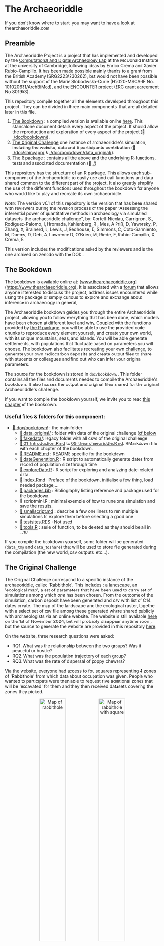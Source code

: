 # The Archaeoriddle

If you don't know where to start, you may want to have a look at [thearchaeoriddle.com](https://thearchaeoriddle.org/)

## Preamble

The Archaeoriddle Project is a project that has implemented and developed by the [Computational and Digital Archaeology Lab](https://www.arch.cam.ac.uk/research/laboratories/cdal) at the McDonald Institute at the university of Cambridge, following ideas by Enrico Crema and Xavier Rubio-Campillo. It has been made possible mainly thanks to a grant from the British Academy (SRG2223\230262), but would not have been possible without the support of the Marie Slobodwska-Curie (H2020-MSCA-IF No. 101020631/ArchBiMod), and the ENCOUNTER project (ERC grant agreement No 801953).

This repository compile together all the elements developed throughout this project. They can be divided in three main components, that are all detailed later in this file.

1. [The Bookdown](#the-bookdown) : a compiled version is available online [here](www.thearchaeoriddle.com). This standalone document details every aspect of the project. It should allow the reproduction and exploration of every aspect of the project (:file_folder: [./doc/bookdown/](./doc/bookdown/)).
2. [The Original Challenge](#the-original-challenge) one instance of archaeoriddle's simulation, including the website, data and 5 participants contribution (:file_folder: [./doc/shinyapp/](./doc/shinyapp/) & [./doc/bookdown/data_original/](./doc/bookdown/data_original/)).
2. [The R package](#the-r-package) : contains all the above and the underlying R-functions, tests and associated documentation (:file_folder: [./](./))


This repository has the structure of an R package. This allows each sub-component of the Archaeoriddle to easily use and call functions and data shared common to the different part of the project. It also greatly simplify the use of the different functions used throughout the bookdown for anyone who would like to play and recreate its own archaeoriddle.


*Note:* The version v0.1 of this repository is the version that has been shared with reviewers during the revision process of the paper "Assessing the inferential power of quantitative methods in archaeology via simulated datasets: the archaeoriddle challenge", by:
Cortell-Nicolau,  Carrignon, S., Rodíguez-Palomo, I, Hromada,  Kahlenberg, R , Mes, A Priß, D, Yaworsky, P, Zhang, X, Brainerd, L, Lewis, J, Redhouse, D, Simmons, C, Coto-Sarmiento, M, Daems, D, Deb, A, Lawrence D, O’Brien, M, Riede, F, Rubio-Campillo, X, Crema, E.

This version includes the modifications asked by the reviewers and is the one archived on zenodo with the DOI: . 

## The Bookdown

The bookdown is available online at: [www.thearchaeoriddle.org](https://www.thearchaeoriddle.org). It is associated with a [forum](https://www.thearchaeoriddle.org/forum) that allows anyone interested to discuss the project, address issues encountered while using the package or simply curious to explore and exchange about inference in archaeology in general,

The Archaeoriddle bookdown guides you through the entire Archaeoriddle project, allowing you to follow everything that has been done, which models have been chosen at different level and why. Coupled with the functions provided by [the R package](#the-r-package), you will be able to use the provided code chunks to reproduce every element yourself, and create your own world, with its unique mountains, seas, and islands. You will be able generate settlements, with populations that fluctuate based on parameters you will choose. The bookdown also facilitates recreating your own [challenge](#the-original-challenge),  to generate your own radiocarbon deposits and create output files to share with students or colleagues and find out who can infer your original parameters.

The source for the bookdown is stored in `doc/bookdown/`. This folder contains all the files and documents needed to compile the Archaeoriddle's bookdown. It also houses the output and original files shared for the original Archaeoriddle's challenge.

If you want to compile the bookdown yourself, we invite you to read [this chapter](https://thearchaeoriddle.org/index.html#compiling-the-book) of the bookdown.


### Useful files & folders for this component:

- [:file_folder: doc/bookdown/](./doc/bookdown/) : the main folder
    - [:file_folder: data_original/](./doc/bookdown/data_original/) : folder with data of the original challenge ([cf below](the-original-challenge)
    - [:file_folder: fakedata/](./doc/bookdown/fakedata/): legacy folder with all csvs of the original challenge
    - [📄 01_Introduction.Rmd](./doc/bookdown/01_Introduction.Rmd) to [09_thearchaeoriddle.Rmd](./doc/bookdown/09_thearchaeoriddle.Rmd): RMarkdown file with each chapter of the bookdown.
    - [📄 README.md](./doc/bookdown/README.md) : README specific for the bookdown
    - [📄 dateGeneration.R](./doc/bookdown/dateGeneration.R) : R script to automatically generate dates from record of population size through time
    - [📄 exploreDate.R](./doc/bookdown/exploreDate.R) : R script for exploring and analyzing date-related data.
    - [📄 index.Rmd](./doc/bookdown/index.Rmd) : Preface of the bookdown, initialise a few thing, load needed package,...
    - [📄 packages.bib](./doc/bookdown/packages.bib) : Bibliography listing reference and package used for the bookdown.
    - [📄 scriptmini.R](./doc/bookdown/scriptmini.R) : minimal exemple of how to rune one simulation and save the results.
    - [📄 smallscript.md](./doc/bookdown/smallscript.md) : describe a few one liners to run multiple simulations to explore them before selecting a good one
    - [💾 testsites.RDS](./doc/bookdown/testsites.RDS) : Not used
    - [📄 tools.R](./doc/bookdown/tools.R) : serie of function, to be deleted as they should be all in `./R/`

If you compile the bookdown yourself, some folder will be generated (`data_tmp` and `data_toshare`) that will be used to store file generated during the compilation (the new world, csv outputs, etc...).


## The Original Challenge 

The Original Challenge correspond to a specific instance of the archaeoriddle, called 'Rabbithole'. This includes : a landscape, an 'ecological map', a set of parameters that have been used to carry set of simulations among which  _one_ has been chosen. From the outcome of the simulation, carbon deposit have been generated and csv with list of C14 dates create. The map of the landscape and the ecological raster, togethe with a select set of csv file among these generated where shared  publicly with archaeologists via an online website. The website is still available [here](https://theia.arch.cam.ac.uk/archaeoriddle/) on the 1st of November 2024, but will probably disappear anytime soon ; but the source to generate the website are provided in this repository [here](./doc/shinyapp/).

On the website, three research questions were asked:

- RQ1. What was the relationship between the two groups? Was it peaceful or hostile?
- RQ2. What was the population trajectory of each group?
- RQ3. What was the rate of dispersal of poppy chewers?

Via the website, everyone had access to fou squares representing 4 zones of 'Rabbithole' from which data about occupation was given. People who wanted to participate were then able to request five additional zones that will be 'excavated' for them and they then received datasets covering the zones they picked. 

<div style="text-align: center;">
  <figure>
    <img src="doc/bookdown/data_original/map_ex.png" alt="Map of rabbithole" width="45%">
    <img src="doc/bookdown/data_original/map_rh.png" alt="Map of rabbithole with square" width="45%">
<br>
    <figcaption style="font-size:5pt"> Map of Rabbithole, on the left with name of the settlement, on the right with the square available</figcaption>
  </figure>
</div>
The original challenge received 5 proposals that can be explore via the links below:

### Proposals

#### P1 by Deborah Priß and Raphael Kahlenberg

Authors used agent-based modeling combined with exploratory data analysis to study dispersal and site preference in Rabbithole, using ArcGIS Pro and R for calibration and trajectory computation, resulting in an ABM built with NetLogo that correctly predicted group interactions and movements but revealed discrepancies in expansion rates due to differing population trajectories.

**Source:** https://github.com/dpriss/Archaeoriddle_Kahlenberg_Priss

**Citation:**


#### P2 by Xuan Zhang

The author employed point-process modeling to predict potential occupation and assess conflict between groups, finding increased hostilities and mortality over time due to growing populations and settlements, despite non-time-dependent hostility rules.

**Source:** https://github.com/Xuan-Zhang-arc/Archaeoriddle_PPM_HG_F_relationship/

**Citation:** Xuan Zhang. (2024). _Using Point Process Modelling to detect cooperation vs competition (Archaeoriddle RQ1) (Archaeoriddle)._ Zenodo. https://doi.org/10.5281/zenodo.12803445

#### P3 by Peter Yaworsky

The author utilized species-distribution modeling in R to develop a four-stage approach that successfully modeled historical population distributions and dispersal patterns of farmers and foragers, highlighting a southerly to northerly farming dispersal and a decline in hunter-gatherer populations.

**Source:** https://doi.org/10.5281/zenodo.8260754

**Citation:** Yaworsky, P. (2023). _Archeo-Riddle Submission 2023._ Zenodo. https://doi.org/10.5281/zenodo.8260754


#### P4 by Alexes Mes:

The author employed a friction-based strategy and hierarchical Bayesian phase modeling in R to analyze and successfully predict the complex dispersal patterns and expansion rates of Poppy-chewers in Rabbithole, incorporating spatial and environmental factors.

**Source:** https://github.com/AlexesMes/Archeaoriddle_RabbitWorld

**Citation:** https://github.com/AlexesMes/Archeaoriddle_RabbitWorld


#### P5 by Daniel Hromada

The author used a qualitative analysis to infer hostility between cultures A and B by comparing the shorter settlement persistence of culture A in region R_B, separated by a sea, to its persistence in other regions under equal conditions.

**Source:**

**Citation:**

The original challenge is detailed in [this chapter](https://thearchaeoriddle.org/original-challenge.html) of the bookdown.

### Useful files & folders for this component:

- [:file_folder: doc/shinyapp/](./doc/shinyapp/) : the code of  shiny app (the one behind the site available [here](https://theia.arch.cam.ac.uk/archaeoriddle))
- [📄 doc/shinyapp/README.md](./doc/shinyapp/README.m) : README explaining how to recreate the shiny app and detailing the files available in the folder
- [:file_folder: doc/fake_papers/](./doc/fake_papers/) :  latex code for sever fake papers and poster presented in conferences where the Original Challenge was presented.
- [:file_folder: doc/bookdown/data_original/](./doc/bookdown/data_original/) : folder will all orignal
    - [:file_folder: general_results_selected_simu/](./doc/bookdown/data_original/general_results_selected_simu/) :
        - [💾 buffattack300_K110_PSU065_3_all.RDS](./doc/bookdown/data_original/general_results_selected_simu/buffattack300_K110_PSU065_3_all.RDS) : RDS file store most of the selected simulation
        - [💾 buffattack300_K110_PSU065_3_sitesRast.RDS](./doc/bookdown/data_original/general_results_selected_simu/buffattack300_K110_PSU065_3_sitesRast.RDS) : RDS file storing a raster with the positions of the sites
        - [💾 buffattack300_K110_PSU065_3_dates.RDS](./doc/bookdown/data_original/general_results_selected_simu/buffattack300_K110_PSU065_3_dates.RDS) : RDS file storing all dates generated for all sites generated.
    - [:file_folder: sitesinitialposition/](./doc/bookdown/data_original/sitesinitialposition/) : Folder with file needed to read shapefile
        - [🌐 sitesinitialposition.shp](./doc/bookdown/data_original/sitesinitialposition/sitesinitialposition.shp) : shapefile with the position of the initial sites.
    - [🌐 costline.shp ](./doc/bookdown/data_original/coastline.shp) : shapefile defining the coastline of the world
    - [🗺️ east_narnia4x.tiff](./doc/bookdown/data_original/east_narnia4x.tif) : DEM raster with elevation of Rabbithole
    - [🗺️ resources.tiff](./doc/bookdown/data_original/resources.tiff/) : raster with the ecological fitness of the environment


## The R-Package 

This overal structure of this repository is a R package. 
To install it, the most simple way will be by using `devtools` function `github_install()` by doing: `devtools::install_github("acortell3/archaeoriddle")`.
Most of the functions defined in the package are described in details in [the bookdown](https://www.thearchaeoriddle).

The package will be used if you want to follow the bookdown or recompile it. It will also allows you to easily re-use the functions defined in the package to re-explore the proposal of the original challenge, create your own model of interaction, explore and modify the underlying model used throughout the Archaeoriddle project.

To install the package, the easiest is probably to use `devtools` function `install_github`: `devtools::install_github("acortell3/archaeoriddle")` 


## Full file structure:

- [:file_folder: doc/](./doc/): documents, websites,... (cf below)
- [:file_folder: div/](./div/): various script
    - [📄 post-receive-hook](./div/post-receive-hook): a script that can be use to automatically deploy the bookdown when pushes are made to a git repository 
- [:file_folder: .github/](./.github/): github specific files
    - [📄 .github/workflows/deploy_bookdown.yml](./.github/workflows/deploy_bookdown.yml): a yaml file to automatically deploy the bookdown via github pages
- [:file_folder: man/](./man/): R documentation (cf below)
- [:file_folder: R/](./R/): source file of R package (cf below)
- [📄 DESCRIPTION](./DESCRIPTION): R-package related file
- [📄 archaeoriddle.Rproj](./archaeoriddle.Rproj): R-package related file
- [📄 NAMESPACE](./NAMESPACE): R-package related file
- [📄 README.md](./README.md): R-package related file



### `doc/`

- [:file_folder: doc/bookdown/](./doc/bookdown/): cf section [The Bookdown](#the-bookdown)
- [:file_folder: doc/shinyapp/](./doc/shinyapp/): cf section [The Original Challenge](#the-original-challenge)
- [:file_folder: doc/tex_files/](./doc/tex_files//): a few `tex` files used to layout ideas
- [🖼️  brain_map_colabm.png](./doc/brain_map_colabm.png) : image representing early reflections about the project
- [📄 Explanation_of_ideas_brain_map.md](./doc/Explanation_of_ideas_brain_map.md): Markdown file detailing programming languages, world options, and more.
- [📄 interactive_brain_map.md](./doc/interactive_brain_map.md): Markdown guide for using Markmap visualization; contains programming language options and more.
- [📄 pop_id.Rmd](./doc/pop_id.Rmd): R Markdown file about population ideas and environmental qualities for hunting/farming.

### `man/`
- [📄 A_rates.Rd](./man/A_rates.Rd),[📄 Gpd.Rd](./man/Gpd.Rd),... and all other `Rd` files: files automatically generated by `ROxygen` to generate `R` documentation (shown when using `?Gpd` when the package is loaded`

### `R/`

- [📄 anthropogenic_deposition.R](./R/anthropogenic_deposition.R): Simulates anthropogenic bone deposition rates at a site.
- [📄 climate.R](./R/climate.R): Generates power law noise and simulates environmental fluctuations.
- [📄 init_simulation.R](./R/init_simulation.R): Initializes carrying capacities, population matrices, and site lists for simulations.
- [📄 logistic_decay.R](./R/logistic_decay.R): Applies logistic decay to resources around points in a raster.
- [📄 natural_deposition.R](./R/natural_deposition.R): Models deposition and post-deposition effects of archaeological materials.
- [📄 perlin_noise.R](./R/perlin_noise.R): Creates Perlin noise for 2-D slope and elevation autocorrelation.
- [📄 population.R](./R/population.R): Manages stochastic population dynamics, growth, and mortality.
- [📄 record_loss.R](./R/record_loss.R): Simulates taphonomic losses in archaeological records.
- [📄 run_simulation.R](./R/run_simulation.R): Runs a simulation of cultural interactions, migration, and conflicts.
- [📄 tools.R](./R/tools.R): Utility functions for visualization, data extraction, and map plotting.

